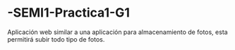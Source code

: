 # -SEMI1-Practica1-G1
Aplicación web similar a una aplicación para almacenamiento de fotos, esta permitirá subir todo tipo de fotos.
